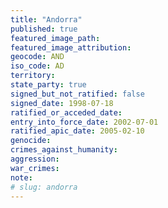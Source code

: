 ```yaml
---
title: "Andorra"
published: true
featured_image_path:
featured_image_attribution:
geocode: AND
iso_code: AD
territory:
state_party: true
signed_but_not_ratified: false
signed_date: 1998-07-18
ratified_or_acceded_date:
entry_into_force_date: 2002-07-01
ratified_apic_date: 2005-02-10
genocide:
crimes_against_humanity:
aggression:
war_crimes:
note:
# slug: andorra
---
```

